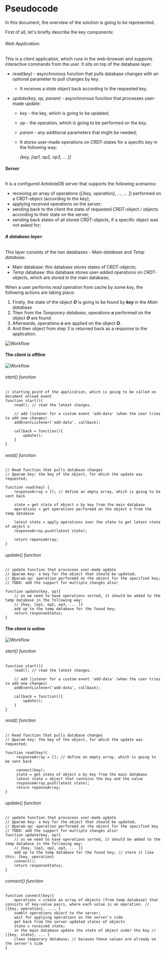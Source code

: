 # Pseudocode 

In this document, the overview of the solution is going to be represented. 

First of all, let's briefly describe the key components:

###### Web Application:

This is a client application, which runs in the web-browser and supports interactive commands from the user. It sits on top of the database layer.

- *read(key)* - asynchronous function that pulls database changes with an optional parameter to pull changes by *key*. 

  - It receives a *state* object back according to the requested *key*.

- *update(key, op, param)* - asynchronous function that processes user-made update:

  - *key* - the key, which is going to be updated;

  - *op* - the operation, which is going to be performed on the *key*;

  - *param* - any additional parameters that might be needed;

  - It stores user-made operations on CRDT-states for a specific *key* in the following way:

    *{key, [op1, op2, op3, ... ]}* 

###### **Server**

It is a configured AntidoteDB server that supports the following scenarios:

- receiving an array of operations (*[{key, operation}, ..., ... ]*) performed on a CRDT-object (according to the key);
- applying received operations on the server;
- sending back to the client the state of requested  CRDT-object / objects according to their state on the server;
- sending back states of all stored CRDT-objects, if a specific object was not asked for;

###### **A database layer:**

This layer consists of the two databases - *Main database* and *Temp database*.

- Main database: this database stores states of CRDT-objects;
- Temp database: this database stores user-added operations on CRDT-objects, which are stored in the main database; 

When a user performs *read* operation from cache by some *key*, the following actions are taking place:

1. Firstly, the state of the object ***O*** is going to be found by ***key*** in the *Main database*
2. Then from the *Temporary database*, operations ***o*** performed on the object ***O*** are found.
3. Afterwards, operations ***o*** are applied on the object ***O***.
4. And then object from step *3* is returned back as a response to the application.

 

![Workflow](./img/diagram.svg)



#### The client is offline 

![Workflow](./img/offline.svg)

###### start() function 

````pseudocode
// starting point of the application, which is going to be called on document onload event
function start(){
    read(); // read the latest changes.
    
    // add listener for a custom event 'add-data' (when the user tries to add new changes)
    addEventListener('add-data', callback);

	callback = function(){
        update();   
	}
}
````

###### read() function 

```pseudocode
// Read function that pulls database changes
// @param key: the key of the object, for which the update was requested; 

function read(key) {
    responseArray = []; // define an empty array, which is going to be sent back
    
    state = get state of object o by key from the main database
    operations = get operations performed on the object o from the temp database
    
    latest state = apply operations over the state to get latest state of object o
    responseArray.push(latest state);
    
    return reponseArray;
}
```

###### update() function 

````pseudocode
// update function that processes user-made update
// @param key: a key for the object that should be updated;
// @param op: operation performed on the object for the specified key;
// TODO: add the support for multiple changes also!

function update(key, op){
	// as we need to have operations sorted, it should be added to the temp database in the following way:
	// {key, [op1, op2, op3, ... ]} 
	add op to the temp database for the found key;  
	return responseStatus;
}
````

#### The client is online

![Workflow](./img/online.svg)

###### start() function 

````pseudocode
function start(){
    read(); // read the latest changes.
    
    // add listener for a custom event 'add-data' (when the user tries to add new changes)
    addEventListener('add-data', callback);

	callback = function(){
        update();   
	}
}
````

###### read() function

````pseudocode
// Read function that pulls database changes
// @param key: the key of the object, for which the update was requested;

function read(key){
     responseArray = []; // define an empty array, which is going to be sent back
    
     connect(key);
     state = get state of object o by key from the main database
     latest state = object that contains the key and the value
     responseArray.push(latest state);
     return reponseArray;
}
````

###### update() function 

```` fdsf 
// update function that processes user-made update
// @param key: a key for the object that should be updated;
// @param op: operation performed on the object for the specified key
// TODO: add the support for multiple changes also!
function update(key, op){
	// as we need to have operations sorted, it should be added to the temp database in the following way:
	// {key, [op1, op2, op3, ... ]} 
	add op to the temp database for the found key; // store it like this: {key, operation}
    connect();
    return responseStatus;
}
````

###### connect() function

````pseudocode
function connect(key){	
	operations = create an array of objects (from temp database) that consists of key-value pairs, where each value is an operation. // [{key, operation}, ..., ]
	sumbit operations object to the server;
	wait for applying operations on the server's side
	get back from the server updated states of objects 
	state = received state;
	in the main database update the state of object under the key // [{key, state}, ... ]
	clean temporary database; // because these values are already on the server's side
}
````
